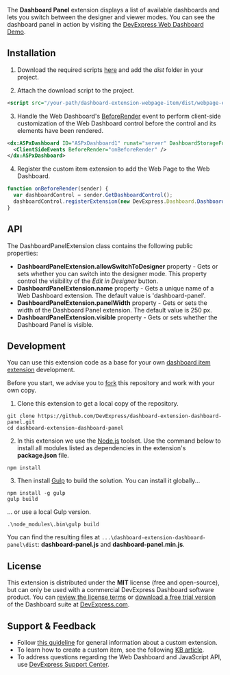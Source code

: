 The **Dashboard Panel** extension displays a list of available dashboards and lets you switch between the designer and viewer modes. You can see the dashboard panel in action by visiting the [DevExpress Web Dashboard Demo](https://demos.devexpress.com/Dashboard/).

## Installation

1. Download the required scripts [here](https://github.com/DevExpress/dashboard-extension-dashboard-panel/releases/) and add the *dist* folder in your project.

2. Attach the download script to the project.
```xml
<script src="/your-path/dashboard-extension-webpage-item/dist/webpage-extension.js"></script>
```

3. Handle the Web Dashboard's [BeforeRender](https://documentation.devexpress.com/#Dashboard/DevExpressDashboardWebScriptsASPxClientDashboard_BeforeRendertopic) event to perform client-side customization of the Web Dashboard control before the control and its elements have been rendered.
```xml
<dx:ASPxDashboard ID="ASPxDashboard1" runat="server" DashboardStorageFolder="~/App_Data/Dashboards">
  <ClientSideEvents BeforeRender="onBeforeRender" />
</dx:ASPxDashboard>
```


4. Register the custom item extension to add the Web Page to the Web Dashboard.

```javascript
function onBeforeRender(sender) {
  var dashboardControl = sender.GetDashboardControl();
  dashboardControl.registerExtension(new DevExpress.Dashboard.DashboardPanelExtension(dashboardControl));
}
```

## API
The DashboardPanelExtension class contains the following public properties:

- **DashboardPanelExtension.allowSwitchToDesigner** property - Gets or sets whether you can switch into the designer mode. This property control the visibility of the *Edit in Designer* button.  
- **DashboardPanelExtension.name** property - Gets a unique name of a Web Dashboard extension. The default value is 'dashboard-panel'.
- **DashboardPanelExtension.panelWidth** property - Gets or sets the width of the Dashboard Panel extension. The default value is 250 px.
- **DashboardPanelExtension.visible** property - Gets or sets whether the Dashboard Panel is visible.


## Development 

You can use this extension code as a base for your own [dashboard item extension](https://documentation.devexpress.com/#Dashboard/CustomDocument117546) development. 

Before you start, we advise you to [fork](https://help.github.com/articles/fork-a-repo/) this repository and work with your own copy.

1. Clone this extension to get a local copy of the repository.
```Batchfile
git clone https://github.com/DevExpress/dashboard-extension-dashboard-panel.git
cd dashboard-extension-dashboard-panel
```

2. In this extension we use the [Node.js](https://nodejs.org/en/about/) toolset. Use the command below to install all modules listed as dependencies in the extension's **package.json** file.
```Batchfile
npm install
```

3. Then install [Gulp](http://gulpjs.com) to build the solution. You can install it globally...
```Batchfile
npm install -g gulp
gulp build
```

... or use a local Gulp version.
```Batchfile
.\node_modules\.bin\gulp build
```

You can find the resulting files at ```...\dashboard-extension-dashboard-panel\dist```:
**dashboard-panel.js** and **dashboard-panel.min.js**.


## License

This extension is distributed under the **MIT** license (free and open-source), but can only be used with a commercial DevExpress Dashboard software product. You can [review the license terms](https://www.devexpress.com/Support/EULAs/NetComponents.xml) or [download a free trial version](https://go.devexpress.com/DevExpressDownload_UniversalTrial.aspx) of the Dashboard suite at [DevExpress.com](https://www.devexpress.com).

## Support & Feedback

* Follow [this guideline](https://www.devexpress.com/Support/Center/Question/Details/T491859) for general information about a custom extension.
* To learn how to create a custom item, see the following [KB article](https://www.devexpress.com/Support/Center/Question/Details/T491984).
* To address questions regarding the Web Dashboard and JavaScript API, use [DevExpress Support Center](https://www.devexpress.com/Support/Center).
